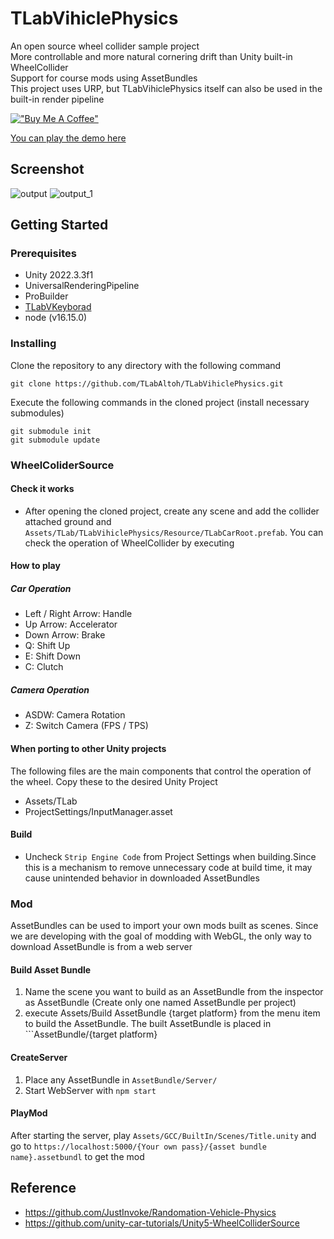 
# TLabVihiclePhysics
An open source wheel collider sample project  
More controllable and more natural cornering drift than Unity built-in WheelCollider  
Support for course mods using AssetBundles  
This project uses URP, but TLabVihiclePhysics itself can also be used in the built-in render pipeline

[!["Buy Me A Coffee"](https://www.buymeacoffee.com/assets/img/custom_images/orange_img.png)](https://www.buymeacoffee.com/tlabaltoh)

[You can play the demo here](https://tlab.itch.io/tlabvihiclephysics-mod)
## Screenshot
![output](https://github.com/TLabAltoh/TLabVihiclePhysics/assets/121733943/27fbf2d4-aa59-4005-a771-081d57d9f71d)
![output_1](https://github.com/TLabAltoh/TLabVihiclePhysics/assets/121733943/45939db4-7e75-4e38-a9ed-1a1602e8113d)

## Getting Started
### Prerequisites
- Unity 2022.3.3f1
- UniversalRenderingPipeline
- ProBuilder
- [TLabVKeyborad](https://github.com/TLabAltoh/TLabVKeyborad)
- node (v16.15.0)
### Installing
Clone the repository to any directory with the following command  
```
git clone https://github.com/TLabAltoh/TLabVihiclePhysics.git
```
Execute the following commands in the cloned project (install necessary submodules)

```
git submodule init
git submodule update
```

### WheelColiderSource
#### Check it works
- After opening the cloned project, create any scene and add the collider attached ground and ```Assets/TLab/TLabVihiclePhysics/Resource/TLabCarRoot.prefab```. You can check the operation of WheelCollider by executing
#### How to play
##### Car Operation
- Left / Right Arrow: Handle
- Up Arrow: Accelerator
- Down Arrow: Brake
- Q: Shift Up
- E: Shift Down
- C: Clutch
##### Camera Operation
- ASDW: Camera Rotation
- Z: Switch Camera (FPS / TPS)

#### When porting to other Unity projects
The following files are the main components that control the operation of the wheel. Copy these to the desired Unity Project
- Assets/TLab
- ProjectSettings/InputManager.asset

#### Build
- Uncheck ```Strip Engine Code``` from Project Settings when building.Since this is a mechanism to remove unnecessary code at build time, it may cause unintended behavior in downloaded AssetBundles

### Mod
AssetBundles can be used to import your own mods built as scenes. Since we are developing with the goal of modding with WebGL, the only way to download AssetBundle is from a web server
#### Build Asset Bundle
1. Name the scene you want to build as an AssetBundle from the inspector as AssetBundle (Create only one named AssetBundle per project)
2. execute Assets/Build AssetBundle {target platform} from the menu item to build the AssetBundle. The built AssetBundle is placed in ```AssetBundle/{target platform}
#### CreateServer
1. Place any AssetBundle in ```AssetBundle/Server/```
2. Start WebServer with ```npm start```
#### PlayMod
After starting the server, play ```Assets/GCC/BuiltIn/Scenes/Title.unity``` and go to ```https://localhost:5000/{Your own pass}/{asset bundle name}.assetbundl``` to get the mod

## Reference
- https://github.com/JustInvoke/Randomation-Vehicle-Physics
- https://github.com/unity-car-tutorials/Unity5-WheelColliderSource

